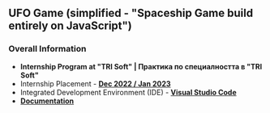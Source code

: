 ## UFO Game (simplified - "Spaceship Game build entirely on JavaScript")


### Overall Information
* **Internship Program at "TRI Soft" | Практика по специалността в "TRI Soft"**
* Internship Placement - [**Dec 2022 / Jan 2023**](https://github.com/rythm-net/PU-Informatics/blob/main/III%20%D0%BA%D1%83%D1%80%D1%81/I%20%D1%81%D0%B5%D0%BC%D0%B5%D1%81%D1%82%D1%8A%D1%80/3rd%20year%2C%201st%20sem%20(12.12%20-%2013.01).png)
* Integrated Development Environment (IDE) - [**Visual Studio Code**](https://code.visualstudio.com/)
* [**Documentation**](https://github.com/rythm-net/UFO-game/tree/main/documentation)
